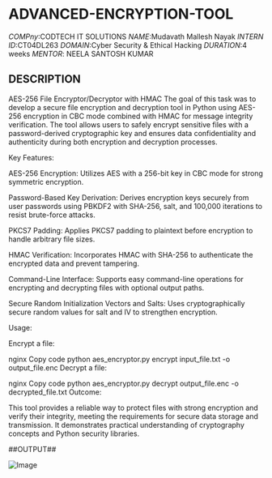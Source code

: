 # ADVANCED-ENCRYPTION-TOOL
*COMPny*:CODTECH IT SOLUTIONS
*NAME*:Mudavath Mallesh Nayak
*INTERN ID*:CT04DL263
*DOMAIN*:Cyber Security & Ethical Hacking
*DURATION*:4 weeks
*MENTOR*: NEELA SANTOSH KUMAR
## DESCRIPTION ##
AES-256 File Encryptor/Decryptor with HMAC
  The goal of this task was to develop a secure file encryption and decryption tool in Python using AES-256 encryption in CBC mode combined with HMAC for message integrity verification. The tool allows users to safely encrypt sensitive files with a password-derived cryptographic key and ensures data confidentiality and authenticity during both encryption and decryption processes.

Key Features:

AES-256 Encryption: Utilizes AES with a 256-bit key in CBC mode for strong symmetric encryption.

Password-Based Key Derivation: Derives encryption keys securely from user passwords using PBKDF2 with SHA-256, salt, and 100,000 iterations to resist brute-force attacks.

PKCS7 Padding: Applies PKCS7 padding to plaintext before encryption to handle arbitrary file sizes.

HMAC Verification: Incorporates HMAC with SHA-256 to authenticate the encrypted data and prevent tampering.

Command-Line Interface: Supports easy command-line operations for encrypting and decrypting files with optional output paths.

Secure Random Initialization Vectors and Salts: Uses cryptographically secure random values for salt and IV to strengthen encryption.

Usage:

Encrypt a file:

nginx
Copy code
python aes_encryptor.py encrypt input_file.txt -o output_file.enc
Decrypt a file:

nginx
Copy code
python aes_encryptor.py decrypt output_file.enc -o decrypted_file.txt
Outcome:

This tool provides a reliable way to protect files with strong encryption and verify their integrity, meeting the requirements for secure data storage and transmission. It demonstrates practical understanding of cryptography concepts and Python security libraries.

##OUTPUT##
 
![Image](https://github.com/user-attachments/assets/f5ad7ddb-6c0a-455a-928f-5dc4ac5119cc)

